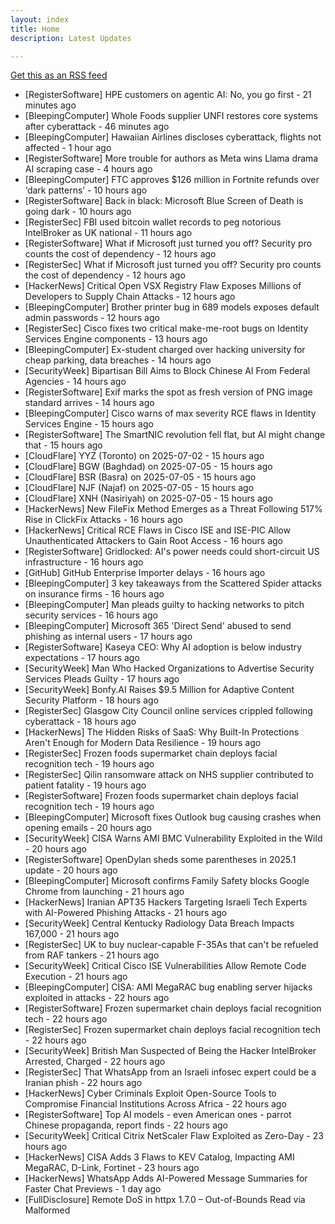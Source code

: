 ```yaml
---
layout: index
title: Home
description: Latest Updates

---
```


[Get this as an RSS feed](/feed.rss)

<!-- SecOps start -->

- [RegisterSoftware] HPE customers on agentic AI: No, you go first - 21 minutes ago
- [BleepingComputer] Whole Foods supplier UNFI restores core systems after cyberattack - 46 minutes ago
- [BleepingComputer] Hawaiian Airlines discloses cyberattack, flights not affected - 1 hour ago
- [RegisterSoftware] More trouble for authors as Meta wins Llama drama AI scraping case - 4 hours ago
- [BleepingComputer] FTC approves $126 million in Fortnite refunds over ‘dark patterns’ - 10 hours ago
- [RegisterSoftware] Back in black: Microsoft Blue Screen of Death is going dark - 10 hours ago
- [RegisterSec] FBI used bitcoin wallet records to peg notorious IntelBroker as UK national - 11 hours ago
- [RegisterSoftware] What if Microsoft just turned you off? Security pro counts the cost of dependency - 12 hours ago
- [RegisterSec] What if Microsoft just turned you off? Security pro counts the cost of dependency - 12 hours ago
- [HackerNews] Critical Open VSX Registry Flaw Exposes Millions of Developers to Supply Chain Attacks - 12 hours ago
- [BleepingComputer] Brother printer bug in 689 models exposes default admin passwords - 12 hours ago
- [RegisterSec] Cisco fixes two critical make-me-root bugs on Identity Services Engine components - 13 hours ago
- [BleepingComputer] Ex-student charged over hacking university for cheap parking, data breaches - 14 hours ago
- [SecurityWeek] Bipartisan Bill Aims to Block Chinese AI From Federal Agencies - 14 hours ago
- [RegisterSoftware] Exif marks the spot as fresh version of PNG image standard arrives - 14 hours ago
- [BleepingComputer] Cisco warns of max severity RCE flaws in Identity Services Engine - 15 hours ago
- [RegisterSoftware] The SmartNIC revolution fell flat, but AI might change that - 15 hours ago
- [CloudFlare] YYZ (Toronto) on 2025-07-02 - 15 hours ago
- [CloudFlare] BGW (Baghdad) on 2025-07-05 - 15 hours ago
- [CloudFlare] BSR (Basra) on 2025-07-05 - 15 hours ago
- [CloudFlare] NJF (Najaf) on 2025-07-05 - 15 hours ago
- [CloudFlare] XNH (Nasiriyah) on 2025-07-05 - 15 hours ago
- [HackerNews] New FileFix Method Emerges as a Threat Following 517% Rise in ClickFix Attacks - 16 hours ago
- [HackerNews] Critical RCE Flaws in Cisco ISE and ISE-PIC Allow Unauthenticated Attackers to Gain Root Access - 16 hours ago
- [RegisterSoftware] Gridlocked: AI's power needs could short-circuit US infrastructure - 16 hours ago
- [GitHub] GitHub Enterprise Importer delays - 16 hours ago
- [BleepingComputer] 3 key takeaways from the Scattered Spider attacks on insurance firms - 16 hours ago
- [BleepingComputer] Man pleads guilty to hacking networks to pitch security services - 16 hours ago
- [BleepingComputer] Microsoft 365 'Direct Send' abused to send phishing as internal users - 17 hours ago
- [RegisterSoftware] Kaseya CEO: Why AI adoption is below industry expectations - 17 hours ago
- [SecurityWeek] Man Who Hacked Organizations to Advertise Security Services Pleads Guilty - 17 hours ago
- [SecurityWeek] Bonfy.AI Raises $9.5 Million for Adaptive Content Security Platform - 18 hours ago
- [RegisterSec] Glasgow City Council online services crippled following cyberattack - 18 hours ago
- [HackerNews] The Hidden Risks of SaaS: Why Built-In Protections Aren't Enough for Modern Data Resilience - 19 hours ago
- [RegisterSec] Frozen foods supermarket chain deploys facial recognition tech - 19 hours ago
- [RegisterSec] Qilin ransomware attack on NHS supplier contributed to patient fatality - 19 hours ago
- [RegisterSoftware] Frozen foods supermarket chain deploys facial recognition tech - 19 hours ago
- [BleepingComputer] Microsoft fixes Outlook bug causing crashes when opening emails - 20 hours ago
- [SecurityWeek] CISA Warns AMI BMC Vulnerability Exploited in the Wild - 20 hours ago
- [RegisterSoftware] OpenDylan sheds some parentheses in 2025.1 update - 20 hours ago
- [BleepingComputer] Microsoft confirms Family Safety blocks Google Chrome from launching - 21 hours ago
- [HackerNews] Iranian APT35 Hackers Targeting Israeli Tech Experts with AI-Powered Phishing Attacks - 21 hours ago
- [SecurityWeek] Central Kentucky Radiology Data Breach Impacts 167,000 - 21 hours ago
- [RegisterSec] UK to buy nuclear-capable F-35As that can't be refueled from RAF tankers - 21 hours ago
- [SecurityWeek] Critical Cisco ISE Vulnerabilities Allow Remote Code Execution - 21 hours ago
- [BleepingComputer] CISA: AMI MegaRAC bug enabling server hijacks exploited in attacks - 22 hours ago
- [RegisterSoftware] Frozen supermarket chain deploys facial recognition tech - 22 hours ago
- [RegisterSec] Frozen supermarket chain deploys facial recognition tech - 22 hours ago
- [SecurityWeek] British Man Suspected of Being the Hacker IntelBroker Arrested, Charged - 22 hours ago
- [RegisterSec] That WhatsApp from an Israeli infosec expert could be a Iranian phish - 22 hours ago
- [HackerNews] Cyber Criminals Exploit Open-Source Tools to Compromise Financial Institutions Across Africa - 22 hours ago
- [RegisterSoftware] Top AI models - even American ones - parrot Chinese propaganda, report finds - 22 hours ago
- [SecurityWeek] Critical Citrix NetScaler Flaw Exploited as Zero-Day - 23 hours ago
- [HackerNews] CISA Adds 3 Flaws to KEV Catalog, Impacting AMI MegaRAC, D-Link, Fortinet - 23 hours ago
- [HackerNews] WhatsApp Adds AI-Powered Message Summaries for Faster Chat Previews - 1 day ago
- [FullDisclosure] Remote DoS in httpx 1.7.0 – Out-of-Bounds Read via Malformed <title> Tag - 1 day ago
- [RegisterSoftware] Japanese company using mee-AI-ow to detect stressed cats - 1 day ago
- [BleepingComputer] Hacker 'IntelBroker' charged in US for global data theft breaches - 1 day ago
- [BleepingComputer] British hacker 'IntelBroker' charged with $25M in cybercrime damages - 1 day ago
- [GrahamCluley] Smashing Security podcast #423: Operation Endgame, deepfakes, and dead slugs - 1 day ago
- [1Password] 1Password application becomes unresponsive after certain navigation sequences - 1 day ago
- [BleepingComputer] Hackers turn ScreenConnect into malware using Authenticode stuffing - 1 day ago
- [RegisterSec] Citrix bleeds again: This time a zero-day exploited - patch now - 1 day ago
- [BleepingComputer] Hackers abuse Microsoft ClickOnce and AWS services for stealthy attacks - 1 day ago
- [BleepingComputer] New wave of ‘fake interviews’ use 35 npm packages to spread malware - 1 day ago
- [RegisterSec] Amazon's Ring can now use AI to 'learn the routines of your residence' - 1 day ago
- [RegisterSoftware] Cosmoe: New C++ toolkit for building native Wayland apps - 1 day ago
- [RegisterSec] Computer vision research feeds surveillance tech as patent links spike 5× - 1 day ago
- [BleepingComputer] Google releases Gemini CLI with free Gemini 2.5 Pro - 1 day ago
- [RegisterSec] Supply chain attacks surge with orgs 'flying blind' about dependencies - 1 day ago
- [BleepingComputer] Citrix warns of NetScaler vulnerability exploited in DoS attacks - 1 day ago
- [HackerNews] nOAuth Vulnerability Still Affects 9% of Microsoft Entra SaaS Apps Two Years After Discovery - 1 day ago
- [BleepingComputer] WinRAR patches bug letting malware launch from extracted archives - 1 day ago
- [RegisterSoftware] Hyperscalers to eat 61% of global datacenter capacity by decade's end - 1 day ago
- [BleepingComputer] New 'CitrixBleed 2' NetScaler flaw let hackers hijack sessions - 1 day ago
- [HackerNews] Citrix Releases Emergency Patches for Actively Exploited CVE-2025-6543 in NetScaler ADC - 1 day ago
- [RegisterSec] French cybercrime police arrest five suspected BreachForums admins - 1 day ago
- [CloudFlare] SCL (Santiago) on 2025-07-02 - 1 day ago
- [BleepingComputer] BreachForums hacking forum operators reportedly arrested in France - 1 day ago
- [RegisterSoftware] CloudBees CEO says customers are slowing down on 'black box' code from AIs - 1 day ago
- [HIBP] Have Fun Teaching - 27,126 breached accounts - 1 day ago
- [HIBP] Robinsons Malls - 195,597 breached accounts - 1 day ago
- [RegisterSoftware] Microsoft dangles extended Windows 10 support in exchange for Reward Points - 1 day ago
- [SecurityWeek] Thousands of SaaS Apps Could Still Be Susceptible to nOAuth - 1 day ago
- [HackerNews] Citrix Bleed 2 Flaw Enables Token Theft; SAP GUI Flaws Risk Sensitive Data Exposure - 1 day ago
- [SecurityWeek] Microsoft Offers Free Windows 10 Extended Security Update Options as EOS Nears - 1 day ago
- [SecurityWeek] Hackers Abuse ConnectWise to Hide Malware - 1 day ago
- [RegisterSoftware] Anthropic: All the major AI models will blackmail us if pushed hard enough - 1 day ago
- [RegisterSoftware] Germany asks if US hyperscalers hold keys to AI kingdom - 1 day ago
- [SecurityWeek] SonicWall Warns of Trojanized NetExtender Stealing User Information - 1 day ago
- [SecurityWeek] Why Sincerity Is a Strategic Asset in Cybersecurity - 1 day ago
- [SecurityWeek] New Vulnerabilities Expose Millions of Brother Printers to Hacking - 1 day ago
- [HackerNews] Beware the Hidden Risk in Your Entra Environment - 1 day ago
- [HackerNews] Pro-Iranian Hacktivist Group Leaks Personal Records from the 2024 Saudi Games - 1 day ago
- [GrahamCluley] Cybercrime is surging across Africa - 1 day ago
- [SecurityWeek] Code Execution Vulnerability Patched in GitHub Enterprise Server - 1 day ago
- [RegisterSoftware] Brit politicians question Fujitsu's continued role in public sector contracts - 1 day ago
- [SecurityWeek] Chrome 138, Firefox 140 Patch Multiple Vulnerabilities - 1 day ago
- [HackerNews] SonicWall NetExtender Trojan and ConnectWise Exploits Used in Remote Access Attacks - 1 day ago
- [RegisterSec] UK govt dept website that campaigns against encryption hijacked to advertise ... payday loans - 1 day ago
- [SecurityWeek] Mainline Health, Select Medical Each Disclose Data Breaches Impacting 100,000 People - 1 day ago
- [RegisterSoftware] Bank of England expands data and cloud framework by £26.7 million after revising data strategy - 1 day ago
- [HackerNews] North Korea-linked Supply Chain Attack Targets Developers with 35 Malicious npm Packages - 1 day ago
- [RegisterSoftware] HPE Aruba boasts that when network problems come along, its AI will whip them into shape - 1 day ago
- [SecurityWeek] Russian APT Hits Ukrainian Government With New Malware via Signal - 1 day ago
- [RegisterSoftware] Anthropic won't fix a bug in its SQLite MCP server - 2 days ago
- [CloudFlare] SIN (Singapore) on 2025-07-02 - 2 days ago
- [CloudFlare] SIN (Singapore) on 2025-07-03 - 2 days ago
- [HackerNews] Microsoft Extends Windows 10 Security Updates for One Year with New Enrollment Options - 2 days ago
- [DataBreaches] Russian-linked hackers appear to have launched a crippling cyberattack on Western New Mexico University - 2 months ago
- [DataBreaches] SK Telecom vows to take full responsibility for damage from recent data leak - 2 months ago
- [HackerNews] Storm-1977 Hits Education Clouds with AzureChecker, Deploys 200+ Crypto Mining Containers - 2 months ago
- [FullDisclosure] Microsoft ".library-ms" File / NTLM Information Disclosure (Resurrected 2025) - 2 months ago
- [FullDisclosure] Ruby on Rails Cross-Site Request Forgery - 2 months ago
- [FullDisclosure] Inedo ProGet Insecure Reflection and CSRF Vulnerabilities - 2 months ago
- [FullDisclosure] [IWCC 2025] CfP: 14th International Workshop on Cyber Crime -	Ghent, Belgium, Aug 11-14, 2025 - 2 months ago
- [TroyHunt] Weekly Update 449 - 2 months ago
- [DataBreaches] North Dakota Expands Data Security Requirements and Issues New Licensing Requirements for Brokers - 2 months ago
- [RegisterSoftware] Build your own antisocial writing rig with DOS and a $2 USB key - 2 months ago
- [SecurityWeek] Cynomi Raises $37 Million Series B to Expand Its vCISO Platform - 2 months ago
- [DataBreaches] Oregon court dismisses lawsuit over 2023 MOVEit data breach affecting 3.5 million Oregonians - 2 months ago
- [DataBreaches] High Court rules landlord entitled to additional £6m indemnity from insurance broker after data breach - 2 months ago
- [DataBreaches] Oregon DEQ won’t say if ransomware group took employee data in cyberattack - 2 months ago
- [HackerNews] ToyMaker Uses LAGTOY to Sell Access to CACTUS Ransomware Gangs for Double Extortion - 2 months ago
- [RegisterSec] Signalgate lessons learned: If creating a culture of security is the goal, America is screwed - 2 months ago
- [DataBreaches] HHS OCR Settles HIPAA Ransomware Cybersecurity Investigation with Comprehensive Neurology, PC - 2 months ago
- [RegisterSec] Amid CVE funding fumble, 'we were mushrooms, kept in the dark,' says board member - 2 months ago
- [CloudFlare] Cloudflare Response Truncation - 2 months ago
- [SecurityWeek] Browser Security Firm SquareX Raises $20 Million - 2 months ago
- [BleepingComputer] Windows 11's Recall AI is now rolling out on Copilot+ PCs - 2 months ago
- [BleepingComputer] Windows 11 KB5055627 update released with 30 new changes, fixes - 2 months ago
- [BleepingComputer] Craft CMS RCE exploit chain used in zero-day attacks to steal data - 2 months ago
- [CloudFlare] HKG (Hong Kong) on 2025-04-29 - 2 months ago
- [RegisterSec] More Ivanti attacks may be on horizon, say experts who are seeing 9x surge in endpoint scans - 2 months ago
- [CloudFlare] DMM (Dammam) on 2025-04-28 - 2 months ago
- [CloudFlare] Increased HTTP 500 Errors in TPE & DEL colos - 2 months ago
- [1Password] 2025-04-28 Events API and Reporting Maintenance - 2 months ago
- [RegisterSoftware] Oh, cool. Microsoft melts bug that froze Server 2025 Remote Desktop sessions - 2 months ago
- [RegisterSec] Oh, cool. Microsoft melts bug that froze Server 2025 Remote Desktop sessions - 2 months ago
- [CloudFlare] DFW (Dallas) on 2025-05-01 - 2 months ago
- [CloudFlare] AKL (Auckland) on 2025-04-28 - 2 months ago
- [CloudFlare] MUC (Munich) on 2025-04-28 - 2 months ago
- [DataBreaches] ELENOR-corp Ransomware: A New Mimic Ransomware Variant Attacking the Healthcare Sector - 2 months ago
- [DataBreaches] Scattered Spider Hacking Suspect Extradited to US From Spain - 2 months ago
- [DataBreaches] Several more lawsuits filed against Frederick Health Hospital related to data breach, cybersecurity failures - 2 months ago
- [DataBreaches] FBI IC3, Verizon DBIR, Google M-Trends reports are out—here’s the conclusions! - 2 months ago
- [CloudFlare] Connectivity issues for Regional Services in India - 2 months ago
- [RegisterSec] M&amp;S stops online orders as 'cyber incident' issues worsen - 2 months ago
- [RegisterSec] Emergency patch for potential SAP zero-day that could grant full system control - 2 months ago
- [CloudFlare] SSL Certificate Provisioning Delays - 2 months ago
- [BleepingComputer] Mobile provider MTN says cyberattack compromised customer data - 2 months ago
- [BleepingComputer] Marks & Spencer pauses online orders after cyberattack - 2 months ago
- [HackerNews] North Korean Hackers Spread Malware via Fake Crypto Firms and Job Interview Lures - 2 months ago
- [BleepingComputer] Windows "inetpub" security fix can be abused to block future updates - 2 months ago
- [SecurityWeek] Former Google Cloud CISO Phil Venables Joins Ballistic Ventures - 2 months ago
- [BleepingComputer] Baltimore City Public Schools data breach affects over 31,000 people - 2 months ago
- [SecurityWeek] M-Trends 2025: State-Sponsored IT Workers Emerge as Global Threat - 2 months ago
- [BleepingComputer] SAP fixes suspected Netweaver zero-day exploited in attacks - 2 months ago
- [SecurityWeek] Lattica Emerges From Stealth With FHE Platform for AI - 2 months ago
- [RegisterSoftware] Google admits depreciation costs are soaring amid furious bit barn build - 2 months ago
- [CloudFlare] SIN (Singapore) on 2025-05-19 - 2 months ago
- [CloudFlare] SIN (Singapore) on 2025-05-20 - 2 months ago
- [CloudFlare] SIN (Singapore) on 2025-05-27 - 2 months ago
- [SecurityWeek] Inside the Verizon 2025 DBIR: Five Trends That Signal a Shift in the Cyber Threat Economy - 2 months ago
- [BleepingComputer] SAP fixes critical Netweaver flaw exploited in attacks - 2 months ago
- [HackerNews] New Critical SAP NetWeaver Flaw Exploited to Drop Web Shell, Brute Ratel Framework - 2 months ago
- [CloudFlare] CPT (Cape Town) on 2025-04-29 - 2 months ago
- [CloudFlare] SIN (Singapore) on 2025-05-13 - 2 months ago
- [CloudFlare] SIN (Singapore) on 2025-05-28 - 2 months ago
- [SecurityWeek] In Other News: Prison for Disney Hacker, MITRE ATT&CK v17, Massive DDoS Botnet - 2 months ago
- [SecurityWeek] Manifest Raises $15 Million for SBOM Management Platform - 2 months ago
- [SecurityWeek] Scamnetic Raises $13 Million to Prevent Scams in Real Time - 2 months ago
- [CloudFlare] Issues with AI Gateway Performance - 2 months ago
- [CloudFlare] SIN (Singapore) on 2025-05-14 - 2 months ago
- [CloudFlare] PPT (Tahiti) on 2025-04-28 - 2 months ago
- [CloudFlare] SIN (Singapore) on 2025-05-21 - 2 months ago
- [SecurityWeek] South Korean Companies Targeted by Lazarus via Watering Hole Attacks, Zero-Days - 2 months ago
- [CloudFlare] CHC (Christchurch) on 2025-04-28 - 2 months ago
- [SecurityWeek] RSA Conference 2025 – Pre-Event Announcements Summary (Part 2) - 2 months ago
- [RegisterSoftware] £136M government grant saves troubled Post Office from suboptimal IT - 2 months ago
- [CloudFlare] SUV (Suva) on 2025-04-28 - 2 months ago
- [HackerNews] Why NHIs Are Security's Most Dangerous Blind Spot - 2 months ago
- [HackerNews] SAP Confirms Critical NetWeaver Flaw Amid Suspected Zero-Day Exploitation by Hackers - 2 months ago
- [CloudFlare] NOU (Noumea) on 2025-04-28 - 2 months ago
- [RegisterSoftware] £13M government grant saves troubled Post Office from suboptimal IT - 2 months ago
- [GrahamCluley] Hackers access sensitive SIM card data at South Korea’s largest telecoms company - 2 months ago
- [CloudFlare] CBR (Canberra) on 2025-04-28 - 2 months ago
- [CloudFlare] VIE (Vienna) on 2025-04-28 - 2 months ago
- [RegisterSec] Claims assistance firm fined for cold-calling people who put themselves on opt-out list - 2 months ago
- [BleepingComputer] FBI seeks help to unmask Salt Typhoon hackers behind telecom breaches - 2 months ago
- [SecurityWeek] All Major Gen-AI Models Vulnerable to ‘Policy Puppetry’ Prompt Injection Attack - 2 months ago
- [SecurityWeek] SAP Zero-Day Possibly Exploited by Initial Access Broker - 2 months ago
- [HackerNews] DslogdRAT Malware Deployed via Ivanti ICS Zero-Day CVE-2025-0282 in Japan Attacks - 2 months ago
- [HackerNews] Researchers Identify Rack::Static Vulnerability Enabling Data Breaches in Ruby Servers - 2 months ago
- [SecurityWeek] Hackers Exploit Palo Alto Firewall Vulnerability Day After Disclosure - 4 months ago
- [SecurityWeek] SGNL Raises $30 Million for Identity Management Solution - 4 months ago
- [SecurityWeek] New Windows Zero-Day Exploited by Chinese APT: Security Firm - 4 months ago
- [SecurityWeek] Salt Typhoon Targeting Old Cisco Vulnerabilities in Fresh Telecom Hacks - 4 months ago
- [RegisterSoftware] After clash over Rust in Linux, now Asahi lead quits distro, slams Linus' kernel leadership - 4 months ago
- [RegisterSoftware] Lawyers face judge's wrath after AI cites made-up cases in fiery hoverboard lawsuit - 4 months ago
- [SecurityWeek] SonicWall Firewall Vulnerability Exploited After PoC Publication - 4 months ago
- [RegisterSoftware] Chinese AI marches on as Baidu makes its chatbot free, Alibaba scores Apple deal - 4 months ago
- [SecurityWeek] In Other News: $10,000 YouTube Flaw, Cybereason CEO Sues Investors, New OT Security Tool - 4 months ago
- [RegisterSec] Chinese spies suspected of 'moonlighting' as tawdry ransomware crooks - 4 months ago
- [SecurityWeek] Meta Paid Out Over $2.3 Million in Bug Bounties in 2024 - 4 months ago
- [RegisterSoftware] HPE says blocking Juniper buy is a sure Huawei to ensure China and Cisco thrive - 4 months ago
- [RegisterSec] Watchdog ponders why Apple doesn't apply its strict app tracking rules to itself - 4 months ago
- [SecurityWeek] Rising Tides: Lesley Carhart on Bridging Enterprise Security and OT—and Improving the Human Condition - 4 months ago
- [RegisterSoftware] Why do younger coders struggle to break through the FOSS graybeard barrier? - 4 months ago
- [RegisterSec] 2 charged over alleged New IRA terrorism activity linked to cops' spilled data - 4 months ago
- [RegisterSoftware] Datacenter energy demand in bitbarn 'capital of the world' Virginia nearly doubled in second half of 2024 - 4 months ago
- [SecurityWeek] Sean Cairncross is Trump Nominee for National Cyber Director - 4 months ago
- [RegisterSec] Critical PostgreSQL bug tied to zero-day attack on US Treasury - 4 months ago
- [RegisterSoftware] Users await the fine print on SAP Business Suite reboot - 4 months ago
- [SecurityWeek] Virginia Attorney General’s Office Struck by Cyberattack Targeting Attorneys’ Computer Systems - 4 months ago
- [CloudFlare] Pages 1014/403 errors - 4 months ago
- [CloudFlare] D1 API failures - 4 months ago
- [CloudFlare] D1 Dashboard issues - 4 months ago
- [CloudFlare] Network Performance Issues in Portland - 4 months ago
- [CloudFlare] CMH (Columbus) on 2025-02-14 - 4 months ago
- [CloudFlare] MFE (McAllen) on 2025-02-14 - 4 months ago
- [CloudFlare] CASB Google Workspace Findings Lag - 4 months ago
- [HackerNews] PostgreSQL Vulnerability Exploited Alongside BeyondTrust Zero-Day in Targeted Attacks - 4 months ago
- [BleepingComputer] whoAMI attacks give hackers code execution on Amazon EC2 instances - 4 months ago
- [CloudFlare] YUL (Montréal) on 2025-02-17 - 4 months ago
- [BleepingComputer] Microsoft fixes bug causing Windows Server 2025 boot errors - 4 months ago
- [HackerNews] RansomHub Becomes 2024’s Top Ransomware Group, Hitting 600+ Organizations Globally - 4 months ago
- [CloudFlare] VNO (Vilnius) on 2025-02-17 - 4 months ago
- [BleepingComputer] Chinese hackers breach more US telecoms via unpatched Cisco routers - 4 months ago
- [CloudFlare] LHR (London) on 2025-02-18 - 4 months ago
- [HackerNews] Microsoft: Russian-Linked Hackers Using 'Device Code Phishing' to Hijack Accounts - 4 months ago
- [BleepingComputer] PostgreSQL flaw exploited as zero-day in BeyondTrust breach - 4 months ago
- [CloudFlare] FRA (Frankfurt) on 2025-02-18 - 4 months ago
- [HackerNews] AI-Powered Social Engineering: Ancillary Tools and Techniques - 4 months ago
- [BleepingComputer] Malicious PirateFi game infects Steam users with Vidar malware - 4 months ago
- [HackerNews] Lazarus Group Deploys Marstech1 JavaScript Implant in Targeted Developer Attacks - 4 months ago
- [CloudFlare] PRG (Prague) on 2025-02-18 - 4 months ago
- [BleepingComputer] SonicWall firewall bug leveraged in attacks after PoC exploit release - 4 months ago
- [CloudFlare] IAD (Ashburn) on 2025-02-18 - 4 months ago
- [CloudFlare] FRA (Frankfurt) on 2025-02-19 - 4 months ago
- [CloudFlare] AMS (Amsterdam) on 2025-02-19 - 4 months ago
- [CloudFlare] LHR (London) on 2025-02-20 - 4 months ago
- [GrahamCluley] US charges two Russian men in connection with Phobos ransomware operation - 4 months ago
- [BrianKrebs] Nearly a Year Later, Mozilla is Still Promoting OneRep - 4 months ago
- [Slack] Incident: Some users may have trouble adding multiple existing workspace members to channels by email address - 4 months ago
- [Slack] Incident: Trouble with adding or triggering steps in Workflow Builder - 4 months ago
- [FullDisclosure] APPLE-SA-01-30-2025-1 GarageBand 10.4.12 - 4 months ago
- [TroyHunt] Weekly Update 437 - 4 months ago
- [HIBP] 9Lives - 109,515 breached accounts - 4 months ago
- [BleepingComputer] Google says hackers abuse Gemini AI to empower their attacks - 4 months ago
- [RegisterSoftware] Intel has officially missed the boat for AI in the datacenter - 4 months ago


<!-- SecOps end -->